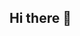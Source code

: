 ## Hi there 👋

<!--
**nkubikk/nkubikk** is a ✨ _special_ ✨ repository because its `README.md` (this file) appears on your GitHub profile.
blablabla
-->
